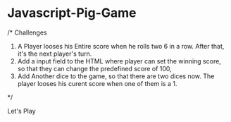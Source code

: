 # Javascript-Pig-Game

/* Challenges

1. A Player looses his Entire score when he rolls two 6 in a row. After that, it's the next player's turn.
2. Add a input field to the HTML where player can set the winning score, so that they can change the predefined score of 100,
3. Add Another dice to the game, so that there are two dices now. The player looses his curent score when one of them is a 1.

*/


Let's Play

